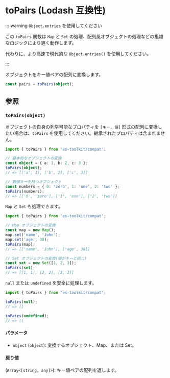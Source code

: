 # toPairs (Lodash 互換性)

::: warning `Object.entries` を使用してください

この `toPairs` 関数は `Map` と `Set` の処理、配列風オブジェクトの処理などの複雑なロジックにより遅く動作します。

代わりに、より高速で現代的な `Object.entries()` を使用してください。

:::

オブジェクトをキー値ペアの配列に変換します。

```typescript
const pairs = toPairs(object);
```

## 参照

### `toPairs(object)`

オブジェクトの自身の列挙可能なプロパティを `[キー, 値]` 形式の配列に変換したい場合は、`toPairs` を使用してください。継承されたプロパティは含まれません。

```typescript
import { toPairs } from 'es-toolkit/compat';

// 基本的なオブジェクトの変換
const object = { a: 1, b: 2, c: 3 };
toPairs(object);
// => [['a', 1], ['b', 2], ['c', 3]]

// 数値キーを持つオブジェクト
const numbers = { 0: 'zero', 1: 'one', 2: 'two' };
toPairs(numbers);
// => [['0', 'zero'], ['1', 'one'], ['2', 'two']]
```

`Map` と `Set` も処理できます。

```typescript
import { toPairs } from 'es-toolkit/compat';

// Map オブジェクトの変換
const map = new Map();
map.set('name', 'John');
map.set('age', 30);
toPairs(map);
// => [['name', 'John'], ['age', 30]]

// Set オブジェクトの変換(値がキーと同じ)
const set = new Set([1, 2, 3]);
toPairs(set);
// => [[1, 1], [2, 2], [3, 3]]
```

`null` または `undefined` を安全に処理します。

```typescript
import { toPairs } from 'es-toolkit/compat';

toPairs(null);
// => []

toPairs(undefined);
// => []
```

#### パラメータ

- `object` (`object`): 変換するオブジェクト、Map、または Set。

#### 戻り値

(`Array<[string, any]>`): キー値ペアの配列を返します。
